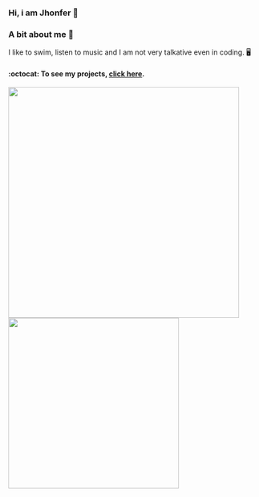 ### Hi, i am Jhonfer  👋
### A bit about me 🌱
I like to swim, listen to music and I am not very talkative even in coding. 🖥️

#### :octocat: To see my projects, [click here](https://gist.github.com/jeirf12/c3b5d4cf64b6e4ff6ddec7a444e21e40).

<a href="https://github.com/anuraghazra/github-readme-stats">
  <img align="center" width="460px" src="https://github-readme-stats-git-masterrstaa-rickstaa.vercel.app/api?username=jeirf12&count_private=true&include_all_commits=true&show_icons=true&theme=transparent&hide_border=true&border_radius=20px&bg_color=473419"/>
</a>
<a href="https://github.com/anuraghazra/github-readme-stats">
  <img align="center" width="340px" src="https://github-readme-stats-git-masterrstaa-rickstaa.vercel.app/api/top-langs/?username=jeirf12&langs_count=8&theme=transparent&layout=compact&hide_border=true&border_radius=20px&bg_color=473419"/>
</a>

<!--
**jeirf12/jeirf12** is a ✨ _special_ ✨ repository because its `README.md` (this file) appears on your GitHub profile.

Here are some ideas to get you started:

- 🔭 I’m currently working on ...
- 🌱 I’m currently learning ...
- 👯 I’m looking to collaborate on ...
- 🤔 I’m looking for help with ...
- 💬 Ask me about ...
- 📫 How to reach me: ...
- 😄 Pronouns: ...
- ⚡ Fun fact: ...
-->
